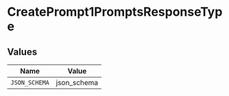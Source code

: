 # CreatePrompt1PromptsResponseType


## Values

| Name          | Value         |
| ------------- | ------------- |
| `JSON_SCHEMA` | json_schema   |